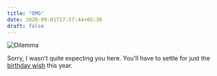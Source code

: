 ```yaml
---
title: "OMG"
date: 2020-09-01T17:57:44+05:30
draft: false
---
```


![Dilemma](/shocked.gif)

Sorry, I wasn't quite expecting you here. You'll have to settle for just the [birthday wish](/vasudha.html) this year.